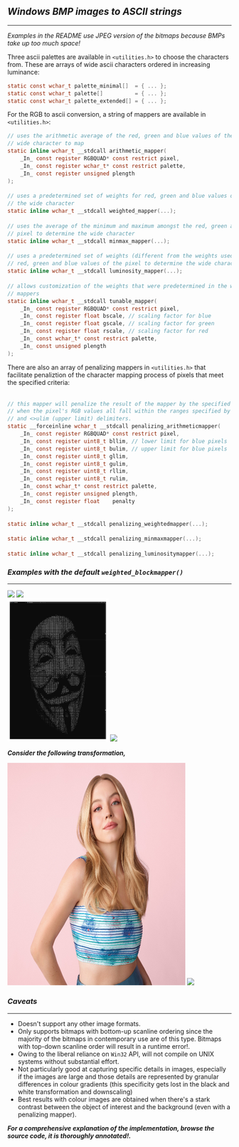 ## ___Windows BMP images to ASCII strings___
--------------

_Examples in the README use JPEG version of the bitmaps because BMPs take up too much space!_

Three ascii palettes are available in `<utilities.h>` to choose the characters from. These are arrays of wide ascii characters ordered in increasing luminance:
```C
static const wchar_t palette_minimal[]  = { ... };
static const wchar_t palette[]          = { ... };
static const wchar_t palette_extended[] = { ... };

```

For the RGB to ascii conversion, a string of mappers are available in `<utilities.h>`:

```C
// uses the arithmetic average of the red, green and blue values of the pixel to determine which 
// wide character to map
static inline wchar_t __stdcall arithmetic_mapper(
    _In_ const register RGBQUAD* const restrict pixel,
    _In_ const register wchar_t* const restrict palette,
    _In_ const register unsigned plength
);

// uses a predetermined set of weights for red, green and blue values of the pixel to determine 
// the wide character
static inline wchar_t __stdcall weighted_mapper(...);

// uses the average of the minimum and maximum amongst the red, green and blue values of the 
// pixel to determine the wide character
static inline wchar_t __stdcall minmax_mapper(...);

// uses a predetermined set of weights (different from the weights used by weighted_mapper) for
// red, green and blue values of the pixel to determine the wide character
static inline wchar_t __stdcall luminosity_mapper(...);

// allows customization of the weights that were predetermined in the weighted and luminosity
// mappers
static inline wchar_t __stdcall tunable_mapper(
    _In_ const register RGBQUAD* const restrict pixel,
    _In_ const register float bscale, // scaling factor for blue
    _In_ const register float gscale, // scaling factor for green
    _In_ const register float rscale, // scaling factor for red
    _In_ const wchar_t* const restrict palette,
    _In_ const unsigned plength
);

```

There are also an array of penalizing mappers in `<utilities.h>` that facilitate penaliztion of the character mapping process of pixels that meet the specified criteria:

```C

// this mapper will penalize the result of the mapper by the specified penalty value
// when the pixel's RGB values all fall within the ranges specified by the <>llim (lower limit)
// and <>ulim (upper limit) delimiters.
static __forceinline wchar_t __stdcall penalizing_arithmeticmapper(
    _In_ const register RGBQUAD* const restrict pixel,
    _In_ const register uint8_t bllim, // lower limit for blue pixels
    _In_ const register uint8_t bulim, // upper limit for blue pixels
    _In_ const register uint8_t gllim,
    _In_ const register uint8_t gulim,
    _In_ const register uint8_t rllim,
    _In_ const register uint8_t rulim,
    _In_ const wchar_t* const restrict palette,
    _In_ const register unsigned plength,
    _In_ const register float    penalty
);

static inline wchar_t __stdcall penalizing_weightedmapper(...);

static inline wchar_t __stdcall penalizing_minmaxmapper(...);

static inline wchar_t __stdcall penalizing_luminositymapper(...);

```

### ___Examples with the default `weighted_blockmapper()`___
------

<div><img src="./readme/football.jpg"  width=45%> <img src="./readme/supergirl.jpg" width=45%></div>
<div><img src="./readme/vendetta.jpg"  width=45%> <img src="./readme/jennifer.jpg"  width=45%></div>

___Consider the following transformation,___
<div><img src="./readme/sydney.jpeg" width=400 height=500> <img src="./readme/sydney.jpg" width=400></div>

### ___Caveats___
-----------------
- Doesn't support any other image formats.
- Only supports bitmaps with bottom-up scanline ordering since the majority of the bitmaps in contemporary use are of this type. Bitmaps with top-down scanline order will result in a runtime error!.
- Owing to the liberal reliance on `Win32` API, will not compile on UNIX systems without substantial effort.
- Not particularly good at capturing specific details in images, especially if the images are large and those details are represented by granular differences in colour gradients (this specificity gets lost in the black and white transformation and downscaling)
- Best results with colour images are obtained when there's a stark contrast between the object of interest and the background (even with a penalizing mapper).

___For a comprehensive explanation of the implementation, browse the source code, it is thoroughly annotated!.___